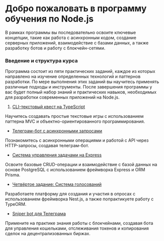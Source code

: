 # Добро пожаловать в программу обучения по Node.js

В рамках программы вы последовательно освоите ключевые концепции, такие как работа с асинхронным кодом, создание серверных приложений, взаимодействие с базами данных, а также разработку ботов и работу с блокчейн-сетями.

### Введение и структура курса

Программа состоит из пяти практических заданий, каждое из которых направлено на изучение определенных технологий и паттернов разработки. По мере выполнения этих заданий вы научитесь применять различные подходы и инструменты. После завершения программы у вас будет полный набор знаний и практических навыков, необходимых для разработки современных приложений на Node.js.

1. [CLI-текстовый квест на TypeScript](cli-game/README.md)

Научитесь создавать простые текстовые игры с использованием паттерна MVC и объектно-ориентированного программирования.

- [Телеграм-бот с асинхронными запросами](currencies-bot/README.md)

Познакомитесь с асинхронными операциями и работой с API через HTTP-запросы, создавая телеграм-бот.

- [Система управления задачами на Express](tasks-manager/README.md)

Освоите базовые CRUD-операции и взаимодействие с базой данных на основе PostgreSQL с использованием фреймворка Express и ORM Prisma.

- [Четвёртое задание: Система голосований](voting-poll-system/README.md)

Разработаете платформу для создания и участия в опросах с использованием фреймворка Nest.js, а также попрактикуете работу с TypeORM.

- [Sniper bot для Телеграма](dex-sniper-bot/README.md)

Примените на практике знания работы с блокчейнами, создавая бота для управления кошельками, отслеживания токенов и копирования сделок на децентрализованных биржах.
